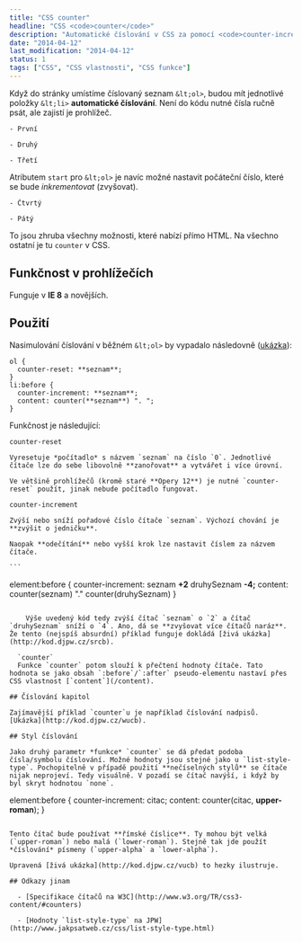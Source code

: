 ```yaml
---
title: "CSS counter"
headline: "CSS <code>counter</code>"
description: "Automatické číslování v CSS za pomocí <code>counter-increment</code>, <code>counter-reset</code> a <code>counter</code>."
date: "2014-04-12"
last_modification: "2014-04-12"
status: 1
tags: ["CSS", "CSS vlastnosti", "CSS funkce"]
---
```


Když do stránky umístíme číslovaný seznam `&lt;ol>`, budou mít jednotlivé položky `&lt;li>` **automatické číslování**. Není do kódu nutné čísla ručně psát, ale zajistí je prohlížeč.

    - První

    - Druhý

    - Třetí

Atributem `start` pro `&lt;ol>` je navíc možné nastavit počáteční číslo, které se bude *inkrementovat* (zvyšovat).

    - Čtvrtý

    - Pátý

To jsou zhruba všechny možnosti, které nabízí přímo HTML. Na všechno ostatní je tu `counter` v CSS.

## Funkčnost v prohlížečích

Funguje v **IE 8** a novějších.

## Použití

Nasimulování číslování v běžném `&lt;ol>` by vypadalo následovně ([ukázka](http://kod.djpw.cz/rrcb)):

```
ol {
  counter-reset: **seznam**;
}
li:before {
  counter-increment: **seznam**;
  content: counter(**seznam**) ". ";
}
```

Funkčnost je následující:

  `counter-reset`
  
    Vyresetuje *počítadlo* s názvem `seznam` na číslo `0`. Jednotlivé čítače lze do sebe libovolně **zanořovat** a vytvářet i více úrovní.

    Ve většině prohlížečů (kromě staré **Opery 12**) je nutné `counter-reset` použít, jinak nebude počítadlo fungovat.

  `counter-increment`
  
    Zvýší nebo sníží pořadové číslo čítače `seznam`. Výchozí chování je **zvýšit o jedničku**.

    Naopak **odečítání** nebo vyšší krok lze nastavit číslem za názvem čítače.

    ```
element:before {
  counter-increment: seznam **+2** druhySeznam **-4;**
  content: counter(seznam) "." counter(druhySeznam)
}
```

    Výše uvedený kód tedy zvýší čítač `seznam` o `2` a čítač `druhySeznam` sníží o `4`. Ano, dá se **zvyšovat více čítačů naráz**. Že tento (nejspíš absurdní) příklad funguje dokládá [živá ukázka](http://kod.djpw.cz/srcb).

  `counter`
  Funkce `counter` potom slouží k přečtení hodnoty čítače. Tato hodnota se jako obsah `:before`/`:after` pseudo-elementu nastaví přes CSS vlastnost [`content`](/content).

## Číslování kapitol

Zajímavější příklad `counter`u je například číslování nadpisů. [Ukázka](http://kod.djpw.cz/wucb).

## Styl číslování

Jako druhý parametr *funkce* `counter` se dá předat podoba čísla/symbolu číslování. Možné hodnoty jsou stejné jako u `list-style-type`. Pochopitelně v případě použití **nečíselných stylů** se čítače nijak neprojeví. Tedy visuálně. V pozadí se čítač navýší, i když by byl skryt hodnotou `none`.

```
element:before {
  counter-increment: citac;
  content: counter(citac, **upper-roman**);
}
```

Tento čítač bude používat **římské číslice**. Ty mohou být velká (`upper-roman`) nebo malá (`lower-roman`). Stejně tak jde použít *číslování* písmeny (`upper-alpha` a `lower-alpha`).

Upravená [živá ukázka](http://kod.djpw.cz/vucb) to hezky ilustruje.

## Odkazy jinam

  - [Specifikace čítačů na W3C](http://www.w3.org/TR/css3-content/#counters)

  - [Hodnoty `list-style-type` na JPW](http://www.jakpsatweb.cz/css/list-style-type.html)